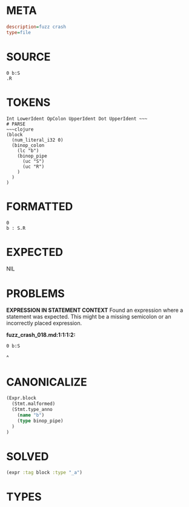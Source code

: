 # META
~~~ini
description=fuzz crash
type=file
~~~
# SOURCE
~~~roc
0 b:S
.R
~~~
# TOKENS
~~~text
Int LowerIdent OpColon UpperIdent Dot UpperIdent ~~~
# PARSE
~~~clojure
(block
  (num_literal_i32 0)
  (binop_colon
    (lc "b")
    (binop_pipe
      (uc "S")
      (uc "R")
    )
  )
)
~~~
# FORMATTED
~~~roc
0
b : S.R
~~~
# EXPECTED
NIL
# PROBLEMS
**EXPRESSION IN STATEMENT CONTEXT**
Found an expression where a statement was expected.
This might be a missing semicolon or an incorrectly placed expression.

**fuzz_crash_018.md:1:1:1:2:**
```roc
0 b:S
```
^


# CANONICALIZE
~~~clojure
(Expr.block
  (Stmt.malformed)
  (Stmt.type_anno
    (name "b")
    (type binop_pipe)
  )
)
~~~
# SOLVED
~~~clojure
(expr :tag block :type "_a")
~~~
# TYPES
~~~roc
~~~
